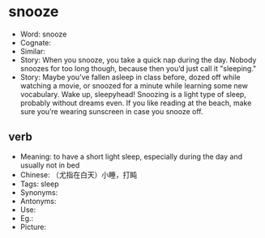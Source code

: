 # snooze

- Word: snooze
- Cognate: 
- Similar: 
- Story: When you snooze, you take a quick nap during the day. Nobody snoozes for too long though, because then you’d just call it "sleeping."
- Story: Maybe you’ve fallen asleep in class before, dozed off while watching a movie, or snoozed for a minute while learning some new vocabulary. Wake up, sleepyhead! Snoozing is a light type of sleep, probably without dreams even. If you like reading at the beach, make sure you’re wearing sunscreen in case you snooze off.

## verb

- Meaning: to have a short light sleep, especially during the day and usually not in bed
- Chinese: （尤指在白天）小睡，打盹
- Tags: sleep
- Synonyms: 
- Antonyms: 
- Use: 
- Eg.: 
- Picture: 

